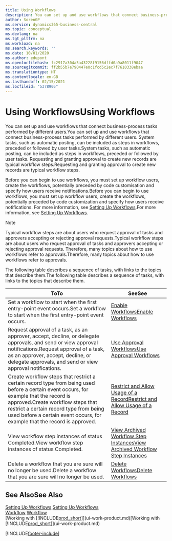 ```yaml
---
title: Using Workflows
description: You can set up and use workflows that connect business-process tasks performed by different users. Learn about the different steps you must take to start using workflows.
author: SorenGP
ms.service: dynamics365-business-central
ms.topic: conceptual
ms.devlang: na
ms.tgt_pltfrm: na
ms.workload: na
ms.search.keywords: ''
ms.date: 10/01/2020
ms.author: edupont
ms.openlocfilehash: fc2917a304a5a43228f9156dffd0a9a8011f9047
ms.sourcegitcommit: ff2b55b7e790447e0c1fcd5c2ec7f7610338ebaa
ms.translationtype: HT
ms.contentlocale: en-GB
ms.lasthandoff: 02/15/2021
ms.locfileid: "5378905"
---
```

# <a name="using-workflows"></a><span data-ttu-id="72c18-104">Using Workflows</span><span class="sxs-lookup"><span data-stu-id="72c18-104">Using Workflows</span></span>
<span data-ttu-id="72c18-105">You can set up and use workflows that connect business-process tasks performed by different users.</span><span class="sxs-lookup"><span data-stu-id="72c18-105">You can set up and use workflows that connect business-process tasks performed by different users.</span></span> <span data-ttu-id="72c18-106">System tasks, such as automatic posting, can be included as steps in workflows, preceded or followed by user tasks.</span><span class="sxs-lookup"><span data-stu-id="72c18-106">System tasks, such as automatic posting, can be included as steps in workflows, preceded or followed by user tasks.</span></span> <span data-ttu-id="72c18-107">Requesting and granting approval to create new records are typical workflow steps.</span><span class="sxs-lookup"><span data-stu-id="72c18-107">Requesting and granting approval to create new records are typical workflow steps.</span></span>  

 <span data-ttu-id="72c18-108">Before you can begin to use workflows, you must set up workflow users, create the workflows, potentially preceded by code customisation and specify how users receive notifications.</span><span class="sxs-lookup"><span data-stu-id="72c18-108">Before you can begin to use workflows, you must set up workflow users, create the workflows, potentially preceded by code customization and specify how users receive notifications.</span></span> <span data-ttu-id="72c18-109">For more information, see [Setting Up Workflows](across-set-up-workflows.md).</span><span class="sxs-lookup"><span data-stu-id="72c18-109">For more information, see [Setting Up Workflows](across-set-up-workflows.md).</span></span>  

> [!NOTE]  
>  <span data-ttu-id="72c18-110">Typical workflow steps are about users who request approval of tasks and approvers accepting or rejecting approval requests.</span><span class="sxs-lookup"><span data-stu-id="72c18-110">Typical workflow steps are about users who request approval of tasks and approvers accepting or rejecting approval requests.</span></span> <span data-ttu-id="72c18-111">Therefore, many topics about how to use workflows refer to approvals.</span><span class="sxs-lookup"><span data-stu-id="72c18-111">Therefore, many topics about how to use workflows refer to approvals.</span></span>  

 <span data-ttu-id="72c18-112">The following table describes a sequence of tasks, with links to the topics that describe them.</span><span class="sxs-lookup"><span data-stu-id="72c18-112">The following table describes a sequence of tasks, with links to the topics that describe them.</span></span>  

|<span data-ttu-id="72c18-113">**To**</span><span class="sxs-lookup"><span data-stu-id="72c18-113">**To**</span></span>|<span data-ttu-id="72c18-114">**See**</span><span class="sxs-lookup"><span data-stu-id="72c18-114">**See**</span></span>|  
|------------|-------------|  
|<span data-ttu-id="72c18-115">Set a workflow to start when the first entry-point event occurs.</span><span class="sxs-lookup"><span data-stu-id="72c18-115">Set a workflow to start when the first entry-point event occurs.</span></span>|[<span data-ttu-id="72c18-116">Enable Workflows</span><span class="sxs-lookup"><span data-stu-id="72c18-116">Enable Workflows</span></span>](across-how-to-enable-workflows.md)|  
|<span data-ttu-id="72c18-117">Request approval of a task, as an approver, accept, decline, or delegate approvals, and send or view approval notifications.</span><span class="sxs-lookup"><span data-stu-id="72c18-117">Request approval of a task, as an approver, accept, decline, or delegate approvals, and send or view approval notifications.</span></span>|[<span data-ttu-id="72c18-118">Use Approval Workflows</span><span class="sxs-lookup"><span data-stu-id="72c18-118">Use Approval Workflows</span></span>](across-how-use-approval-workflows.md)|  
|<span data-ttu-id="72c18-119">Create workflow steps that restrict a certain record type from being used before a certain event occurs, for example that the record is approved.</span><span class="sxs-lookup"><span data-stu-id="72c18-119">Create workflow steps that restrict a certain record type from being used before a certain event occurs, for example that the record is approved.</span></span>|[<span data-ttu-id="72c18-120">Restrict and Allow Usage of a Record</span><span class="sxs-lookup"><span data-stu-id="72c18-120">Restrict and Allow Usage of a Record</span></span>](across-how-to-restrict-and-allow-usage-of-a-record.md)|  
|<span data-ttu-id="72c18-121">View workflow step instances of status Completed.</span><span class="sxs-lookup"><span data-stu-id="72c18-121">View workflow step instances of status Completed.</span></span>|[<span data-ttu-id="72c18-122">View Archived Workflow Step Instances</span><span class="sxs-lookup"><span data-stu-id="72c18-122">View Archived Workflow Step Instances</span></span>](across-how-to-view-archived-workflow-step-instances.md)|  
|<span data-ttu-id="72c18-123">Delete a workflow that you are sure will no longer be used.</span><span class="sxs-lookup"><span data-stu-id="72c18-123">Delete a workflow that you are sure will no longer be used.</span></span>|[<span data-ttu-id="72c18-124">Delete Workflows</span><span class="sxs-lookup"><span data-stu-id="72c18-124">Delete Workflows</span></span>](across-how-to-delete-workflows.md)|  

## <a name="see-also"></a><span data-ttu-id="72c18-125">See Also</span><span class="sxs-lookup"><span data-stu-id="72c18-125">See Also</span></span>  
<span data-ttu-id="72c18-126">[Setting Up Workflows](across-set-up-workflows.md) </span><span class="sxs-lookup"><span data-stu-id="72c18-126">[Setting Up Workflows](across-set-up-workflows.md) </span></span>  
<span data-ttu-id="72c18-127">[Workflow](across-workflow.md) </span><span class="sxs-lookup"><span data-stu-id="72c18-127">[Workflow](across-workflow.md) </span></span>  
<span data-ttu-id="72c18-128">[Working with [!INCLUDE[prod_short](includes/prod_short.md)]](ui-work-product.md)</span><span class="sxs-lookup"><span data-stu-id="72c18-128">[Working with [!INCLUDE[prod_short](includes/prod_short.md)]](ui-work-product.md)</span></span>


[!INCLUDE[footer-include](includes/footer-banner.md)]